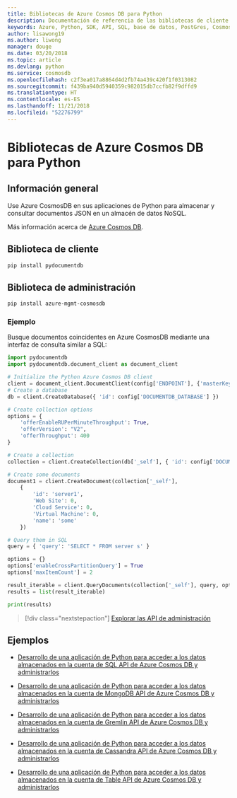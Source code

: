 ```yaml
---
title: Bibliotecas de Azure Cosmos DB para Python
description: Documentación de referencia de las bibliotecas de cliente de Python para Azure Cosmos DB
keywords: Azure, Python, SDK, API, SQL, base de datos, PostGres, Cosmos DB, NoSQL
author: lisawong19
ms.author: liwong
manager: douge
ms.date: 03/20/2018
ms.topic: article
ms.devlang: python
ms.service: cosmosdb
ms.openlocfilehash: c2f3ea017a8864d4d2fb74a439c420f1f0313082
ms.sourcegitcommit: f439ba940d5940359c982015db7ccfb82f9dffd9
ms.translationtype: HT
ms.contentlocale: es-ES
ms.lasthandoff: 11/21/2018
ms.locfileid: "52276799"
---
```

# <a name="azure-cosmos-db-libraries-for-python"></a>Bibliotecas de Azure Cosmos DB para Python

## <a name="overview"></a>Información general

Use Azure CosmosDB en sus aplicaciones de Python para almacenar y consultar documentos JSON en un almacén de datos NoSQL.

Más información acerca de [Azure Cosmos DB](https://docs.microsoft.com/azure/cosmos-db/introduction).

## <a name="client-library"></a>Biblioteca de cliente
 ```bash
pip install pydocumentdb
 ```

## <a name="management-library"></a>Biblioteca de administración
```bash
pip install azure-mgmt-cosmosdb
```

### <a name="example"></a>Ejemplo

Busque documentos coincidentes en Azure CosmosDB mediante una interfaz de consulta similar a SQL:

```python
import pydocumentdb
import pydocumentdb.document_client as document_client

# Initialize the Python Azure Cosmos DB client
client = document_client.DocumentClient(config['ENDPOINT'], {'masterKey': config['MASTERKEY']})
# Create a database
db = client.CreateDatabase({ 'id': config['DOCUMENTDB_DATABASE'] })

# Create collection options
options = {
    'offerEnableRUPerMinuteThroughput': True,
    'offerVersion': "V2",
    'offerThroughput': 400
}

# Create a collection
collection = client.CreateCollection(db['_self'], { 'id': config['DOCUMENTDB_COLLECTION'] }, options)

# Create some documents
document1 = client.CreateDocument(collection['_self'],
    { 
        'id': 'server1',
        'Web Site': 0,
        'Cloud Service': 0,
        'Virtual Machine': 0,
        'name': 'some' 
    })

# Query them in SQL
query = { 'query': 'SELECT * FROM server s' }    

options = {} 
options['enableCrossPartitionQuery'] = True
options['maxItemCount'] = 2

result_iterable = client.QueryDocuments(collection['_self'], query, options)
results = list(result_iterable)

print(results)
```
> [!div class="nextstepaction"]
> [Explorar las API de administración](/python/api/overview/azure/cosmosdb/management)

## <a name="samples"></a>Ejemplos

* [Desarrollo de una aplicación de Python para acceder a los datos almacenados en la cuenta de SQL API de Azure Cosmos DB y administrarlos](https://github.com/Azure-Samples/azure-cosmos-db-python-getting-started.git)

* [Desarrollo de una aplicación de Python para acceder a los datos almacenados en la cuenta de MongoDB API de Azure Cosmos DB y administrarlos](https://github.com/Azure-Samples/CosmosDB-Flask-Mongo-Sample.git)

* [Desarrollo de una aplicación de Python para acceder a los datos almacenados en la cuenta de Gremlin API de Azure Cosmos DB y administrarlos](https://github.com/Azure-Samples/azure-cosmos-db-graph-python-getting-started.git)

* [Desarrollo de una aplicación de Python para acceder a los datos almacenados en la cuenta de Cassandra API de Azure Cosmos DB y administrarlos](https://github.com/Azure-Samples/azure-cosmos-db-cassandra-python-getting-started.git)

* [Desarrollo de una aplicación de Python para acceder a los datos almacenados en la cuenta de Table API de Azure Cosmos DB y administrarlos](https://github.com/Azure-Samples/storage-python-getting-started.git)


